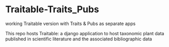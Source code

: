 # Traitable-Traits_Pubs
working Traitable version with Traits &amp; Pubs as separate apps

This repo hosts Traitable: a django application to host taxonomic plant data published in scientific literature and the associated bibliographic data
